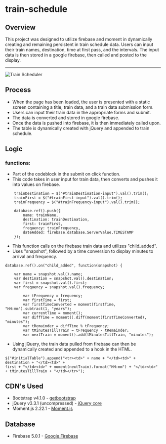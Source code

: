 # train-schedule


## Overview

This project was designed to utilize firebase and moment in dynamically creating and remaining persistent in train schedule data. Users can input their train names, destination, time at first pass, and the intervals. The input data is then stored in a google firebase, then called and posted to the display.
* * *
![Train Scheduler](https://cdn.discordapp.com/attachments/276798661256806410/443580743722205185/unknown.png)

## Process

- When the page has been loaded, the user is presented with a static screen containing a title, train data, and a train data submission form.
- Users can input their train data in the appropriate forms and submit.
- The data is converted and stored in google firebase.
- Once the data is pushed into firebase, it is then immediately called upon.
- The table is dynamically created with jQuery and appended to train schedule.

## Logic

### functions:

- Part of the codeblock in the submit on click function.
- This code takes in user input for train data, then converts and pushes it into values on firebase.

```trainName = $("#trainName-input").val().trim();
    trainDestination = $("#trainDestination-input").val().trim();
    trainFirst = $("#trainFirst-input").val().trim();
    trainFrequency = $("#trainFrequency-input").val().trim();

    database.ref().push({
        name: trainName,
        destination: trainDestination,
        first: trainFirst,
        frequency: trainFrequency,
        dateAdded: firebase.database.ServerValue.TIMESTAMP
    });
```

- This function calls on the firebase train data and utilizes "child_added".
- Uses "snapshot", followed by a time conversion to display minutes to arrival and frequency.

```
database.ref().on("child_added", function(snapshot) {

    var name = snapshot.val().name;
    var destination = snapshot.val().destination;
    var first = snapshot.val().first;
    var frequency = snapshot.val().frequency;

        var tFrequency = frequency;
        var firstTime = first;
        var firstTimeConverted = moment(firstTime, "HH:mm").subtract(1, "years");
        var currentTime = moment();
        var diffTime = moment().diff(moment(firstTimeConverted), "minutes");
        var tRemainder = diffTime % tFrequency;
        var tMinutesTillTrain = tFrequency - tRemainder;
        var nextTrain = moment().add(tMinutesTillTrain, "minutes");
```

- Using jQuery, the train data pulled from firebase can then be dynamically created and appended to a hook in the HTML.

```
$("#initialTable").append("<tr><td>" + name + "</td><td>" + destination + "</td><td>" +
first + "</td><td>" + moment(nextTrain).format("HH:mm") + "</td><td>" + tMinutesTillTrain + "</td></tr>");
```

## CDN's Used

- Bootstrap v4.1.0 - [getbootstrap](https://getbootstrap.com/)
- jQuery v3.3.1 (uncompressed) - [jQuery core](https://code.jquery.com/)
- Moment.js 2.22.1 - [Moment.js](https://momentjs.com/)

## Database

- Firebase 5.0.1 - [Google Firebase](https://firebase.google.com/)